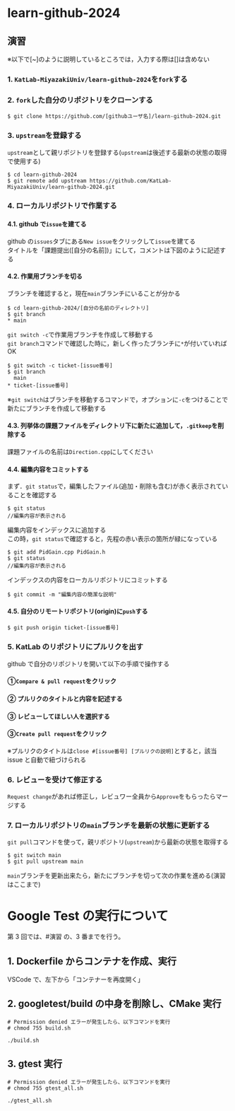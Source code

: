 # learn-github-2024

## 演習

※以下で[~]のように説明しているところでは，入力する際は[]は含めない

### 1. `KatLab-MiyazakiUniv/learn-github-2024`を`fork`する

### 2. `fork`した自分のリポジトリをクローンする

```
$ git clone https://github.com/[githubユーザ名]/learn-github-2024.git
```

### 3. `upstream`を登録する

`upstream`として親リポジトリを登録する(`upstream`は後述する最新の状態の取得で使用する)

```
$ cd learn-github-2024
$ git remote add upstream https://github.com/KatLab-MiyazakiUniv/learn-github-2024.git
```

### 4. ローカルリポジトリで作業する

#### 4.1. github で`issue`を建てる

github の`issues`タブにある`New issue`をクリックして`issue`を建てる  
タイトルを「課題提出([自分の名前])」にして，コメントは下図のように記述する

#### 4.2. 作業用ブランチを切る

ブランチを確認すると，現在`main`ブランチにいることが分かる

```
$ cd learn-github-2024/[自分の名前のディレクトリ]
$ git branch
* main
```

`git switch -c`で作業用ブランチを作成して移動する  
`git branch`コマンドで確認した時に，新しく作ったブランチに`*`が付いていれば OK

```
$ git switch -c ticket-[issue番号]
$ git branch
  main
* ticket-[issue番号]
```

※`git switch`はブランチを移動するコマンドで，オプションに`-c`をつけることで新たにブランチを作成して移動する

#### 4.3. 列挙体の課題ファイルをディレクトリ下に新たに追加して，`.gitkeep`を削除する

課題ファイルの名前は`Direction.cpp`にしてください

#### 4.4. 編集内容をコミットする

まず．`git status`で，編集したファイル(追加・削除も含む)が赤く表示されていることを確認する

```
$ git status
//編集内容が表示される
```

編集内容をインデックスに追加する  
この時，`git status`で確認すると，先程の赤い表示の箇所が緑になっている

```
$ git add PidGain.cpp PidGain.h
$ git status
//編集内容が表示される
```

インデックスの内容をローカルリポジトリにコミットする

```
$ git commit -m "編集内容の簡潔な説明"
```

#### 4.5. 自分のリモートリポジトリ(origin)に`push`する

```
$ git push origin ticket-[issue番号]
```

### 5. KatLab のリポジトリにプルリクを出す

github で自分のリポジトリを開いて以下の手順で操作する

#### ①`Compare & pull request`をクリック

#### ② プルリクのタイトルと内容を記述する

#### ③ レビューしてほしい人を選択する

#### ③`Create pull request`をクリック

※プルリクのタイトルは`close #[issue番号] [プルリクの説明]`とすると，該当 issue と自動で紐づけられる

### 6. レビューを受けて修正する

`Request change`があれば修正し，レビュワー全員から`Approve`をもらったらマージする

### 7. ローカルリポジトリの`main`ブランチを最新の状態に更新する

`git pull`コマンドを使って，親リポジトリ(`upstream`)から最新の状態を取得する

```
$ git switch main
$ git pull upstream main
```

`main`ブランチを更新出来たら，新たにブランチを切って次の作業を進める(演習はここまで)

# Google Test の実行について

第 3 回では、#演習 の、3 番までを行う。

## 1. Dockerfile からコンテナを作成、実行

VSCode で、左下から「コンテナーを再度開く」

## 2. googletest/build の中身を削除し、CMake 実行

```
# Permission denied エラーが発生したら、以下コマンドを実行
# chmod 755 build.sh

./build.sh
```

## 3. gtest 実行

```
# Permission denied エラーが発生したら、以下コマンドを実行
# chmod 755 gtest_all.sh

./gtest_all.sh
```
